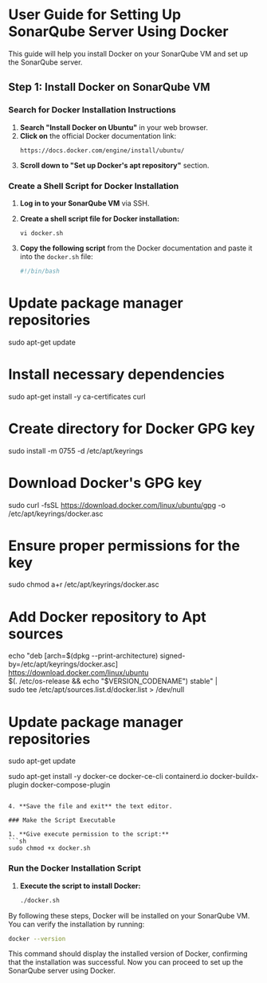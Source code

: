 # User Guide for Setting Up SonarQube Server Using Docker

This guide will help you install Docker on your SonarQube VM and set up the SonarQube server.

## Step 1: Install Docker on SonarQube VM

### Search for Docker Installation Instructions

1. **Search "Install Docker on Ubuntu"** in your web browser.
2. **Click on** the official Docker documentation link:
   ```
   https://docs.docker.com/engine/install/ubuntu/
   ```
3. **Scroll down to "Set up Docker's apt repository"** section.

### Create a Shell Script for Docker Installation

1. **Log in to your SonarQube VM** via SSH.
2. **Create a shell script file for Docker installation:**
   ```
   vi docker.sh
   ```
3. **Copy the following script** from the Docker documentation and paste it into the `docker.sh` file:

   ```sh
   #!/bin/bash

# Update package manager repositories
sudo apt-get update

# Install necessary dependencies
sudo apt-get install -y ca-certificates curl

# Create directory for Docker GPG key
sudo install -m 0755 -d /etc/apt/keyrings

# Download Docker's GPG key
sudo curl -fsSL https://download.docker.com/linux/ubuntu/gpg -o /etc/apt/keyrings/docker.asc

# Ensure proper permissions for the key
sudo chmod a+r /etc/apt/keyrings/docker.asc

# Add Docker repository to Apt sources
echo "deb [arch=$(dpkg --print-architecture) signed-by=/etc/apt/keyrings/docker.asc] https://download.docker.com/linux/ubuntu \
$(. /etc/os-release && echo "$VERSION_CODENAME") stable" | \
sudo tee /etc/apt/sources.list.d/docker.list > /dev/null

# Update package manager repositories
sudo apt-get update

sudo apt-get install -y docker-ce docker-ce-cli containerd.io docker-buildx-plugin docker-compose-plugin
   ```

4. **Save the file and exit** the text editor.

### Make the Script Executable

1. **Give execute permission to the script:**
   ```sh
   sudo chmod +x docker.sh
   ```

### Run the Docker Installation Script

1. **Execute the script to install Docker:**
   ```sh
   ./docker.sh
   ```

By following these steps, Docker will be installed on your SonarQube VM. You can verify the installation by running:

```sh
docker --version
```

This command should display the installed version of Docker, confirming that the installation was successful. Now you can proceed to set up the SonarQube server using Docker.
